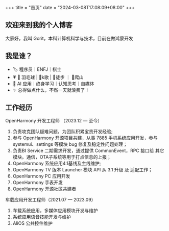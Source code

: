 +++
title = "首页"
date = "2024-03-08T17:08:09+08:00"
+++

## 欢迎来到我的个人博客

大家好，我叫 Gorit，本科计算机科学与技术，目前在做鸿蒙开发

## 我是谁？

- 🏷️ 程序员｜ENFJ｜棋士
- 💗 🏸 羽毛球 | 🎤k歌 | 🚶徒步 ｜ 🧗爬山
- 🎯 AI 应用｜终身学习｜认知思考｜自媒体
- ✨ 总得做点什么，不然一天就浪费了！

## 工作经历

OpenHarmony 开发工程师 （2023.12 — 至今）

1. 负责攻克团队疑难问题，为团队积累宝贵开发经验;
2. 参与 OpenHarmony 开源项目共建，从事 7885 手机系统应用开发，参与 systemui、settings 等模块 bug 修复及稳定性问题处理；
3. 负责BI Service 二期需求开发，通过提供 CommonEvent，RPC 接口给 其它模块。通信，OTA子系统等用于打点信息的上报；
4. OpenHarmony 系统应用4.1基线及主线维护;
5. OpenHarmony TV 版本 Launcher 模块 API 从 3.1 升级 及 适配工作；
6. OpenHarmony PC 应用开发
7. OpenHarmony 手表开发
8. OpenHarmony 开源社区共建者

车载应用开发工程师（2021.07 — 2023.09）

1. 车载系统应用，多媒体应用模块开发与维护
2. 系统应用语音技能开发与维护
3. AliOS 公共控件维护
